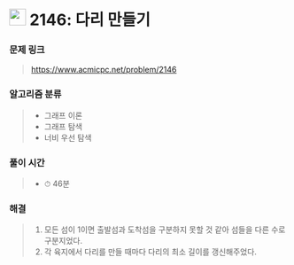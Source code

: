 # <img src="https://static.solved.ac/tier_small/13.svg" width=30> 2146: 다리 만들기 

### 문제 링크
> https://www.acmicpc.net/problem/2146

### 알고리즘 분류
>- 그래프 이론
>- 그래프 탐색
>- 너비 우선 탐색

### 풀이 시간
>- ⏱ 46분

### 해결
> 1. 모든 섬이 1이면 출발섬과 도착섬을 구분하지 못할 것 같아 섬들을 다른 수로 구분지었다.
> 2. 각 육지에서 다리를 만들 때마다 다리의 최소 길이를 갱신해주었다.
